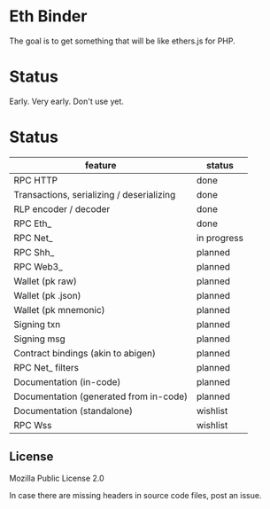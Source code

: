 # Eth Binder

The goal is to get something that will be like ethers.js for PHP.

# Status

Early. Very early. Don't use yet.

# Status

| feature                                   | status      |
|-------------------------------------------|-------------|
| RPC HTTP                                  | done        |
| Transactions, serializing / deserializing | done        |
| RLP encoder / decoder                     | done        |
| RPC Eth_                                  | done        |
| RPC Net_                                  | in progress |
| RPC Shh_                                  | planned     |
| RPC Web3_                                 | planned     |
| Wallet (pk raw)                           | planned     |
| Wallet (pk .json)                         | planned     |
| Wallet (pk mnemonic)                      | planned     |
| Signing txn                               | planned     |
| Signing msg                               | planned     |
| Contract bindings (akin to abigen)        | planned     |
| RPC Net_ filters                          | planned     |
| Documentation (in-code)                   | planned     |
| Documentation (generated from in-code)    | planned     |
| Documentation (standalone)                | wishlist    |
| RPC Wss                                   | wishlist    |

## License

Mozilla Public License 2.0

In case there are missing headers in source code files, post an issue. 
